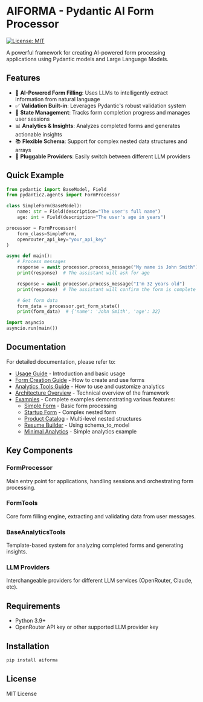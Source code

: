# AIFORMA - Pydantic AI Form Processor

[![License: MIT](https://img.shields.io/badge/License-MIT-yellow.svg)](https://opensource.org/licenses/MIT)

A powerful framework for creating AI-powered form processing applications using Pydantic models and Large Language Models.

## Features

- 🧠 **AI-Powered Form Filling**: Uses LLMs to intelligently extract information from natural language
- ✅ **Validation Built-in**: Leverages Pydantic's robust validation system
- 🔄 **State Management**: Tracks form completion progress and manages user sessions
- 📊 **Analytics & Insights**: Analyzes completed forms and generates actionable insights
- 📚 **Flexible Schema**: Support for complex nested data structures and arrays
- 🔌 **Pluggable Providers**: Easily switch between different LLM providers

## Quick Example

```python
from pydantic import BaseModel, Field
from pydantic2.agents import FormProcessor

class SimpleForm(BaseModel):
    name: str = Field(description="The user's full name")
    age: int = Field(description="The user's age in years")

processor = FormProcessor(
    form_class=SimpleForm,
    openrouter_api_key="your_api_key"
)

async def main():
    # Process messages
    response = await processor.process_message("My name is John Smith")
    print(response)  # The assistant will ask for age

    response = await processor.process_message("I'm 32 years old")
    print(response)  # The assistant will confirm the form is complete

    # Get form data
    form_data = processor.get_form_state()
    print(form_data)  # {'name': 'John Smith', 'age': 32}

import asyncio
asyncio.run(main())
```

## Documentation

For detailed documentation, please refer to:

- [Usage Guide](./USAGE.md) - Introduction and basic usage
- [Form Creation Guide](./examples/forms_guide.md) - How to create and use forms
- [Analytics Tools Guide](./analytics_guide.md) - How to use and customize analytics
- [Architecture Overview](./architecture.md) - Technical overview of the framework
- [Examples](./examples/) - Complete examples demonstrating various features:
  - [Simple Form](./examples/simple_form.py) - Basic form processing
  - [Startup Form](./examples/startup_form.py) - Complex nested form
  - [Product Catalog](./examples/product_catalog.py) - Multi-level nested structures
  - [Resume Builder](./examples/resume_builder.py) - Using schema_to_model
  - [Minimal Analytics](./examples/minimal_analytics.py) - Simple analytics example

## Key Components

### FormProcessor
Main entry point for applications, handling sessions and orchestrating form processing.

### FormTools
Core form filling engine, extracting and validating data from user messages.

### BaseAnalyticsTools
Template-based system for analyzing completed forms and generating insights.

### LLM Providers
Interchangeable providers for different LLM services (OpenRouter, Claude, etc).

## Requirements

- Python 3.9+
- OpenRouter API key or other supported LLM provider key

## Installation

```bash
pip install aiforma
```

## License

MIT License
